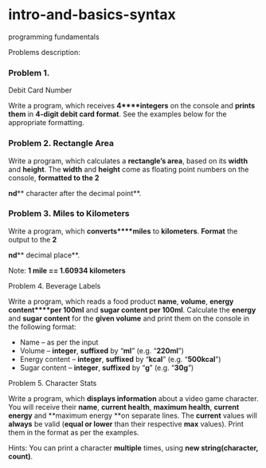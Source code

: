 # intro-and-basics-syntax
programming fundamentals

Problems description:
### Problem 1.              
Debit Card Number

Write a program, which receives **4****integers** on the
console and **prints them** in **4-digit debit card format**. See the
examples below for the appropriate formatting.


### Problem 2. Rectangle Area 

Write a program, which calculates a
**rectangle’s area**, based on its **width** and **height**.
The **width** and **height** come as floating point numbers on
the console, **formatted to the 2**

**nd****
character after the decimal point**.


### Problem 3. Miles to Kilometers 

Write a program, which **converts****miles** to **kilometers**. **Format** the output to the
**2**

**nd**** decimal place**.

Note: **1 mile == 1.60934 kilometers**


Problem 4. Beverage Labels 

Write a program, which reads a food
product **name**, **volume**, **energy content****per
100ml** and **sugar content per 100ml**. Calculate the **energy**
and **sugar content** for the **given volume** and print them
on the console in the following format:

- Name – as per the input 
- Volume – **integer**,
	**suffixed** by “**ml**” (e.g. “**220ml**”) 
- Energy content – **integer**,
	**suffixed** by “**kcal**” (e.g. “**500kcal**”) 
- Sugar content – **integer**,
	**suffixed** by “**g**” (e.g. “**30g**”) 
	 

Problem 5. Character Stats 

Write a program, which **displays
information** about a video game character. You will receive their
**name**, **current health**, **maximum health**, **current
energy** and **maximum energy **on separate lines. The **current**
values will **always** be valid (**equal or lower** than their
respective **max** values). Print them in the format as per the
examples.

Hints: You can print a character **multiple** times, using **new string(character, count)**.
